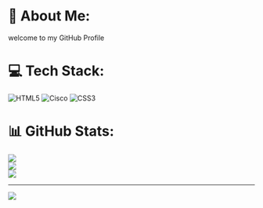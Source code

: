 # 💫 About Me:
welcome to my GitHub Profile



# 💻 Tech Stack:
![HTML5](https://img.shields.io/badge/html5-%23E34F26.svg?style=for-the-badge&logo=html5&logoColor=white) ![Cisco](https://img.shields.io/badge/cisco-%23049fd9.svg?style=for-the-badge&logo=cisco&logoColor=black) ![CSS3](https://img.shields.io/badge/css3-%231572B6.svg?style=for-the-badge&logo=css3&logoColor=white)
# 📊 GitHub Stats:
![](https://github-readme-stats.vercel.app/api?username=Abhisheknaiidu&theme=dark&hide_border=false&include_all_commits=false&count_private=false)<br/>
![](https://nirzak-streak-stats.vercel.app/?user=Abhisheknaiidu&theme=dark&hide_border=false)<br/>
![](https://github-readme-stats.vercel.app/api/top-langs/?username=Abhisheknaiidu&theme=dark&hide_border=false&include_all_commits=false&count_private=false&layout=compact)

---
[![](https://visitcount.itsvg.in/api?id=Abhisheknaiidu&icon=0&color=0)](https://visitcount.itsvg.in)

<!-- Proudly created with GPRM ( https://gprm.itsvg.in ) --
